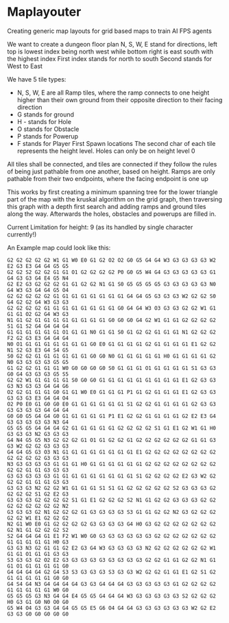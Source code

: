 # Maplayouter
Creating generic map layouts for grid based maps to train AI FPS agents

We want to create a dungeon floor plan
N, S, W, E stand for directions, left top is lowest index being north west
while bottom right is east south with the highest index
First index stands for north to south
Second stands for West to East

We have 5 tile types:
- N, S, W, E are all Ramp tiles, where the ramp connects to one height higher than
  their own ground from their opposite direction to their facing direction
- G stands for ground
- H - stands for Hole
- O stands for Obstacle
- P stands for Powerup
- F stands for Player First Spawn locations
The second char of each tile represents the height level. Holes can only be on height level 0

All tiles shall be connected, and tiles are connected if they follow the rules of being just pathable from
one another, based on height. Ramps are only pathable from their two endpoints, where the facing endpoint is one up

This works by first creating a minimum spanning tree for the lower triangle part of the map with the kruskal algorithm on the grid graph,
then traversing this graph with a depth first search and adding ramps and ground tiles along the way. Afterwards the holes, obstacles and powerups are filled in.

Current Limitation for height: 9 (as its handled by single character currently!)

An Example map could look like this:
```
G2 G2 G2 G2 G2 W1 G1 W0 E0 G1 G2 O2 O2 G0 G5 G4 G4 W3 G3 G3 G3 G3 W2 E2 G3 E3 G4 G4 G5 G5 
G2 G2 S2 G2 G2 G1 G1 O1 G2 G2 G2 G2 P0 G0 G5 W4 G4 G3 G3 G3 G3 G3 G1 G4 G3 G3 G4 E4 G5 N4 
G2 E2 G3 G2 G2 G2 G1 G1 G2 G2 N1 G1 S0 G5 G5 G5 G5 G3 G3 G3 G3 G3 N0 G4 W3 G3 G4 G4 G5 O4 
G2 G2 G2 G2 G2 G1 G1 G1 G1 G1 G1 G1 G1 G4 G4 G5 G3 G3 G3 W2 G2 G2 S0 G4 G2 G2 G4 W3 G3 G3 
G2 G2 G2 G2 G1 G1 G1 G1 G1 G1 G1 G1 G0 G4 G4 W3 O3 G3 G3 G2 G2 W1 G1 G1 G1 O2 G2 G4 W3 G3 
N1 G1 G2 G1 G1 G1 G1 G1 G1 G1 G1 G0 G0 G0 G4 G2 W1 G1 G1 G2 G2 G2 G2 S1 G1 S2 G4 G4 G4 G4 
G1 G1 G1 G1 G1 G1 O1 G1 G1 N0 G1 G1 S0 G1 G2 G2 G1 G1 G1 N1 G2 G2 G2 F2 G2 G3 E3 G4 G4 G4 
N0 O1 G1 G1 G1 G1 G1 G1 G1 G0 E0 G1 G1 G1 G1 G2 G1 G1 G1 G1 E1 G2 G2 N1 S2 G3 E3 G4 S4 G5 
S0 G2 G2 G1 G1 G1 G1 G1 G1 G0 G0 N0 G1 G1 G1 G1 G1 H0 G1 G1 G1 G1 G2 N0 G3 G3 G3 G3 G5 G5 
G1 G2 G2 G1 G1 G1 W0 G0 G0 G0 G0 S0 G1 G1 G1 O1 G1 G1 G1 G1 S1 G3 G3 G0 G4 G3 G3 G3 G5 S5 
G2 G2 W1 G1 G1 G1 G1 S0 G0 G0 G1 G1 G1 G1 G1 G1 G1 G1 G1 E1 G2 G3 G3 G3 N3 G3 G3 G4 G4 G6 
O2 G2 G1 G1 G1 G0 G1 G1 W0 E0 G1 G1 G1 P1 G1 G2 G1 G1 G1 E1 G2 G3 G3 G3 G3 G3 E3 G4 G4 O4 
O2 P0 E0 G1 G0 G0 E0 G1 G1 G1 G1 G1 G1 S1 G2 G2 G1 G1 G1 G1 G2 G3 G3 G3 G3 G3 G3 G4 G4 G4 
G0 G0 G5 G4 G4 G0 G1 G1 G1 G1 G1 P1 E1 G2 G2 G1 G1 G1 G1 G2 E2 E3 G4 G3 G3 G3 G3 G3 N3 G4 
G5 G5 G5 G4 G4 G4 G2 G1 G1 G1 G1 G1 G2 G2 G2 G2 S1 G1 E1 G2 W1 G1 H0 G3 G3 G3 N2 G3 G3 G3 
G4 N4 G5 G5 N3 G2 G2 G2 G1 O1 G1 G2 G2 G1 G2 G2 G2 G2 G2 G2 G1 G1 G3 G3 W2 G2 G2 G3 G3 G3 
G4 G4 G5 G3 O3 N1 G1 G1 G1 G1 G1 G1 G1 G1 E1 G2 G2 G2 G2 G2 G2 G2 G2 G2 G2 G2 G2 G3 G3 G3 
N3 G3 G3 G3 G3 G1 G1 G1 H0 G1 G1 G1 G1 G1 G1 G2 G2 G2 G2 G2 G2 G2 G2 G2 G2 G1 G1 G3 G3 G3 
G3 G3 G3 G3 G3 G1 G1 G1 G1 G1 G1 G1 G1 G1 S1 G2 G2 G2 G2 E2 G3 W2 G2 G2 G2 G1 G1 G1 G3 G3 
G3 G3 G3 N2 G2 G2 W1 G1 G1 G1 S1 S1 G1 G2 G2 G2 G2 G2 S2 G3 G3 G3 G2 G2 G2 G2 S1 G2 E2 G3 
G3 G3 G3 G2 G2 G2 G2 S1 G1 E1 G2 G2 G2 S2 N1 G1 G2 G2 G3 G3 G3 G2 G2 G2 G2 G2 G2 G2 G2 N2 
G3 G3 G3 G2 N1 G2 G2 G2 G1 G3 G3 G3 G3 S3 G1 G1 G2 G2 N2 G3 G2 G2 G2 G2 G2 W1 E1 G2 G2 G2 
N2 G1 W0 E0 G1 G2 G2 G2 G2 G3 G3 G3 G3 G4 H0 G3 G2 G2 G2 G2 G2 G2 G2 G2 N1 G1 G2 G2 G2 S2 
S2 G4 G4 G4 G1 E1 F2 W1 W0 G0 G3 G3 G3 G3 G3 G3 G2 G2 G2 G2 G2 G2 G2 G1 G1 G1 G1 G1 H0 G3 
G3 G3 N3 G2 G1 G1 G2 E2 G3 G4 W3 G3 G3 G3 G3 N2 G2 G2 G2 G2 G2 G2 W1 G1 G1 O1 G1 G1 G3 G3 
S3 G3 G3 G2 O2 E2 G3 G3 G3 G3 G3 G3 G3 G3 G3 G2 G2 G1 G1 G2 G2 N1 G1 G1 O1 G1 G1 G1 G1 G0 
G4 G4 G4 G4 G2 G4 S3 S3 G3 G3 G3 S3 G3 G3 W2 G2 G2 G1 G1 E1 G2 S1 G2 G1 G1 G1 G1 G1 G0 G0 
G4 S4 G4 N3 G4 G4 G4 G4 G3 G3 G4 G4 G4 G3 G3 G3 G3 G3 G1 G2 G2 G2 G2 G1 G1 G1 G1 G1 W0 G0 
G5 G5 G5 G3 N3 G4 G4 E4 G5 G5 G4 G4 G4 W3 G3 G3 G3 G3 G3 S2 G2 G2 G2 H0 G3 G1 G0 N0 O0 G0 
G5 W4 O4 G3 G3 G4 G4 G5 G5 E5 G6 O4 G4 G4 G3 G3 G3 G3 G3 G3 W2 G2 E2 G3 G3 G0 G0 G0 G0 G0 
```
